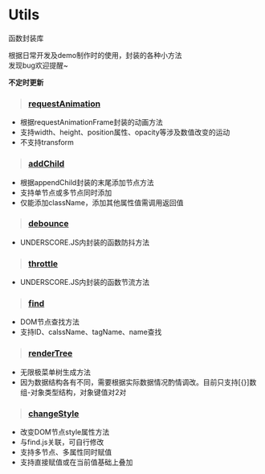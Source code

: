# Utils
函数封装库

根据日常开发及demo制作时的使用，封装的各种小方法
<br>
发现bug欢迎提醒~

**不定时更新**


> ### [requestAnimation](https://github.com/LyuHaiLoong/Utils/blob/master/requestAnimation.js)

- 根据requestAnimationFrame封装的动画方法
- 支持width、height、position属性、opacity等涉及数值改变的运动
- 不支持transform

> ### [addChild](https://github.com/LyuHaiLoong/Utils/blob/master/addChild.js)

- 根据appendChild封装的末尾添加节点方法
- 支持单节点或多节点同时添加
- 仅能添加className，添加其他属性值需调用返回值

> ### [debounce](https://github.com/LyuHaiLoong/Utils/blob/master/debounce.js)
- UNDERSCORE.JS内封装的函数防抖方法

> ### [throttle](https://github.com/LyuHaiLoong/Utils/blob/master/throttle.js)
- UNDERSCORE.JS内封装的函数节流方法

> ### [find](https://github.com/LyuHaiLoong/Utils/blob/master/find.js)
- DOM节点查找方法
- 支持ID、calssName、tagName、name查找

> ### [renderTree](https://github.com/LyuHaiLoong/Utils/blob/master/renderTree.js)
- 无限极菜单树生成方法
- 因为数据结构各有不同，需要根据实际数据情况酌情调改。目前只支持[{}]数组-对象类型结构，对象键值对2对

> ### [changeStyle](https://github.com/LyuHaiLoong/Utils/blob/master/changeStyle.js)
- 改变DOM节点style属性方法
- 与find.js关联，可自行修改
- 支持多节点、多属性同时赋值
- 支持直接赋值或在当前值基础上叠加
